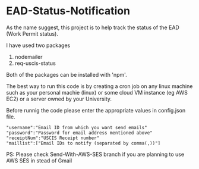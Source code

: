 # EAD-Status-Notification
As the name suggest, this project is to help track the status of the EAD (Work Permit status). 

I have used two packages

1. nodemailer
2. req-uscis-status

Both of the packages can be installed with 'npm'.  

The best way to run this code is by creating a cron job on any linux machine such as your personal machie (linux) or some cloud VM instance (eg AWS EC2) or a server owned by your University.

Before runnig the code please enter the appropriate values in config.json file.

    "username":"Email ID from which you want send emails"
    "password":"Password for email address mentioned above"
    "receiptNum":"USCIS Receipt number"
    "maillist":["Email IDs to notify (separated by comma(,))"] 

PS: Please check Send-With-AWS-SES branch if you are planning to use AWS SES in stead of Gmail
